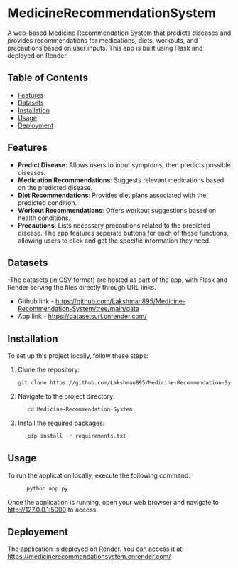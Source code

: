 # MedicineRecommendationSystem
A web-based Medicine Recommendation System that predicts diseases and provides recommendations for medications, diets, workouts, and precautions based on user inputs. This app is built using Flask and deployed on Render.

## Table of Contents
- [Features](##features)
- [Datasets](##datasets)
- [Installation](##installation)
- [Usage](##usage)
- [Deployment](##deployment)

## Features
- **Predict Disease**: Allows users to input symptoms, then predicts possible diseases.
- **Medication Recommendations**: Suggests relevant medications based on the predicted disease.
- **Diet Recommendations**: Provides diet plans associated with the predicted condition.
- **Workout Recommendations**: Offers workout suggestions based on health conditions.
- **Precautions**: Lists necessary precautions related to the predicted disease.
The app features separate buttons for each of these functions, allowing users to click and get the specific information they need.

## Datasets
-The datasets (in CSV format) are hosted as part of the app, with Flask and Render serving the files directly through URL links.
  - Github link - https://github.com/Lakshman895/Medicine-Recommendation-System/tree/main/data
  - App link - https://datasetsurl.onrender.com/
## Installation

To set up this project locally, follow these steps:

1. Clone the repository:
   ```bash
   git clone https://github.com/Lakshman895/Medicine-Recommendation-System
   ```
2. Navigate to the project directory:
    ```bash
       cd Medicine-Recommendation-System
   ```
3. Install the required packages:
    ```bash
       pip install -r requirements.txt
   ```

## Usage
To run the application locally, execute the following command:
 ```bash
       python app.py
   ```
Once the application is running, open your web browser and navigate to http://127.0.0.1:5000 to access.

## Deployement
The application is deployed on Render. You can access it at: https://medicinerecommendationsystem.onrender.com/
